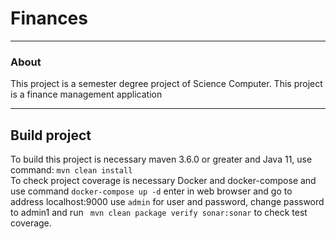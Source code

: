 # Finances

<hr>

### About

This project is a semester degree project of Science Computer.
This project is a finance management application

<hr>

## Build project

To build this project is necessary maven 3.6.0 or greater and Java 11, use command: ```mvn clean install```
<br>
To  check project coverage is necessary Docker and docker-compose and use command ```docker-compose up -d```
enter in web browser and go to address localhost:9000 use ```admin``` for user and password, 
change password to admin1 and run ``` mvn clean package verify sonar:sonar``` to check test coverage. 